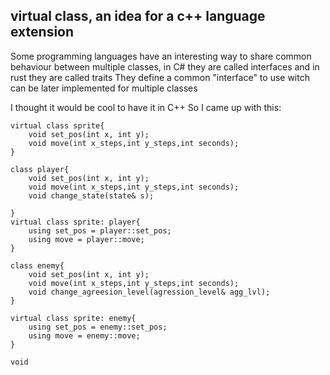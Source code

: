 ## virtual class, an idea for a c++ language extension

Some programming languages have an interesting way to share common behaviour between multiple classes, in C# they are called interfaces and in rust they are called traits
They define a common "interface" to use witch can be later implemented for multiple classes

I thought it would be cool to have it in C++
So I came up with this:
```
virtual class sprite{
    void set_pos(int x, int y);
    void move(int x_steps,int y_steps,int seconds);
}

class player{
    void set_pos(int x, int y);
    void move(int x_steps,int y_steps,int seconds);
    void change_state(state& s);

}
virtual class sprite: player{
    using set_pos = player::set_pos;
    using move = player::move;
}

class enemy{
    void set_pos(int x, int y);
    void move(int x_steps,int y_steps,int seconds);
    void change_agreesion_level(agression_level& agg_lvl);
}

virtual class sprite: enemy{
    using set_pos = enemy::set_pos;
    using move = enemy::move;
}

void 




```
